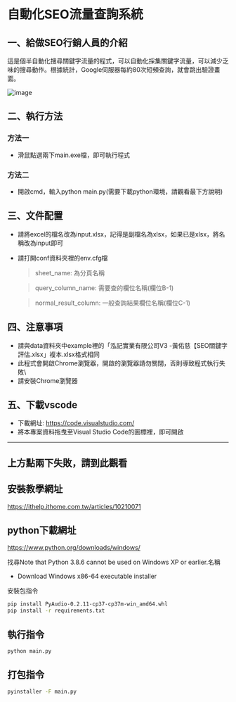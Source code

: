 # 自動化SEO流量查詢系統
## 一、給做SEO行銷人員的介紹
這是個半自動化搜尋關鍵字流量的程式，可以自動化採集關鍵字流量，可以減少乏味的搜尋動作。根據統計，Google伺服器每約80次短頻查詢，就會跳出驗證畫面。

![image]("./images/demo1.jpg")


## 二、執行方法
### 方法一
- 滑鼠點選兩下main.exe檔，即可執行程式
### 方法二
- 開啟cmd，輸入python main.py(需要下載python環境，請觀看最下方說明)

## 三、文件配置
- 請將excel的檔名改為input.xlsx，記得是副檔名為xlsx，如果已是xlsx，將名稱改為input即可

- 請打開conf資料夾裡的env.cfg檔
  >  sheet_name: 為分頁名稱

  >  query_column_name: 需要查的欄位名稱(欄位B-1)
  
  >  normal_result_column: 一般查詢結果欄位名稱(欄位C-1)

## 四、注意事項
- 請與data資料夾中example裡的「泓記實業有限公司V3 -黃佑慈【SEO關鍵字評估.xlsx」複本.xlsx格式相同
- 此程式會開啟Chrome瀏覽器，開啟的瀏覽器請勿關閉，否則導致程式執行失敗\
- 請安裝Chrome瀏覽器

## 五、下載vscode
- 下載網址: https://code.visualstudio.com/
- 將本專案資料拖曳至Visual Studio Code的圖標裡，即可開啟

****
## 上方點兩下失敗，請到此觀看

## 安裝教學網址
https://ithelp.ithome.com.tw/articles/10210071

## python下載網址
https://www.python.org/downloads/windows/

找尋Note that Python 3.8.6 cannot be used on Windows XP or earlier.名稱
- Download Windows x86-64 executable installer

安裝包指令
```sh
pip install PyAudio-0.2.11-cp37-cp37m-win_amd64.whl
pip install -r requirements.txt
```

## 執行指令
```sh
python main.py
```

## 打包指令
```sh
pyinstaller -F main.py
```
